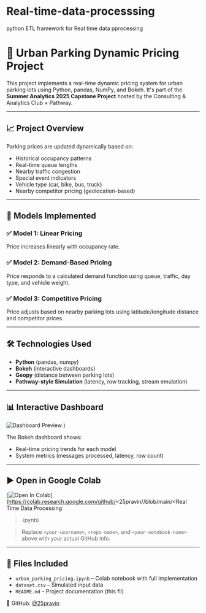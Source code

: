 # Real-time-data-processsing
python ETL framework for Real time data pprocessing
# 🚗 Urban Parking Dynamic Pricing Project

This project implements a real-time dynamic pricing system for urban parking lots using Python, pandas, NumPy, and Bokeh. It's part of the **Summer Analytics 2025 Capstone Project** hosted by the Consulting & Analytics Club × Pathway.

---

## 📈 Project Overview

Parking prices are updated dynamically based on:
- Historical occupancy patterns
- Real-time queue lengths
- Nearby traffic congestion
- Special event indicators
- Vehicle type (car, bike, bus, truck)
- Nearby competitor pricing (geolocation-based)

---

## 🧠 Models Implemented

### ✅ Model 1: Linear Pricing
Price increases linearly with occupancy rate.

### ✅ Model 2: Demand-Based Pricing
Price responds to a calculated demand function using queue, traffic, day type, and vehicle weight.

### ✅ Model 3: Competitive Pricing
Price adjusts based on nearby parking lots using latitude/longitude distance and competitor prices.

---

## 🛠 Technologies Used

- **Python** (pandas, numpy)
- **Bokeh** (interactive dashboards)
- **Geopy** (distance between parking lots)
- **Pathway-style Simulation** (latency, row tracking, stream emulation)

---

## 📊 Interactive Dashboard

![Dashboard Preview](bokheh_plot.png)
) <!-- Optional: Add your screenshot if uploaded -->

The Bokeh dashboard shows:
- Real-time pricing trends for each model
- System metrics (messages processed, latency, row count)

---

## ▶️ Open in Google Colab

[![Open In Colab](https://colab.research.google.com/assets/colab-badge.svg)](https://colab.research.google.com/github/<25pravin/<Real-time-data-processing>/blob/main/<Real Time Data Processing
>.ipynb)

> Replace `<your-username>`, `<repo-name>`, and `<your-notebook-name>` above with your actual GitHub info.

---

## 📂 Files Included

- `urban_parking_pricing.ipynb` – Colab notebook with full implementation
- `dataset.csv` – Simulated input data
- `README.md` – Project documentation (this fil)

👤 GitHub: [@25pravin](https://github.com/25pravin)
